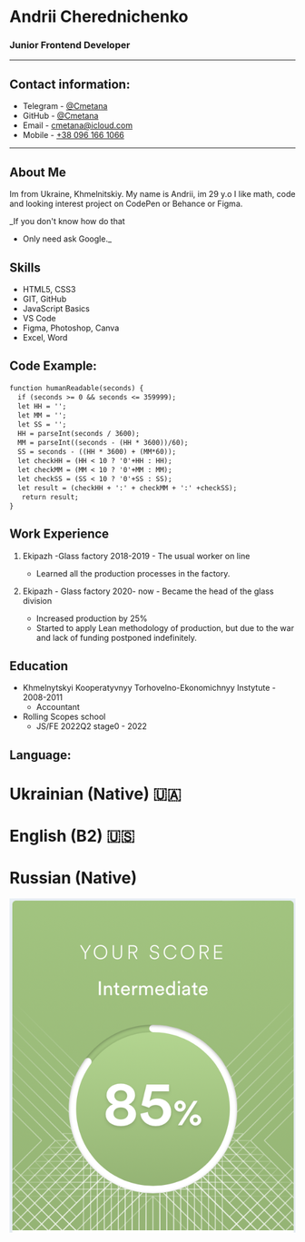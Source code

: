 # Andrii Cherednichenko
### Junior Frontend Developer
***
## Contact information:
* Telegram - [@Cmetana](https://t.me/Cmetana "https://t.me/Cmetana")
* GitHub - [@Cmetana](https://github.com/Cmetana "https://github.com/Cmetana")
* Email - [cmetana@icloud.com](mailto:cmetana@icloud.com "cmetana@icloud.com")
* Mobile - [+38 096 166 1066](tel:+380961661066 "+380961661066")
***
## About Me
Im from Ukraine, Khmelnitskiy.
My name is Andrii, im 29 y.o 
I like math, code and looking interest project on CodePen or Behance or Figma.


_If you don't know how do that 
- Only need ask Google._

## Skills
* HTML5, CSS3
* GIT, GitHub
* JavaScript Basics
* VS Code
* Figma, Photoshop, Canva
* Excel, Word

## Code Example:

```
function humanReadable(seconds) {
  if (seconds >= 0 && seconds <= 359999);
  let HH = '';
  let MM = '';
  let SS = '';
  HH = parseInt(seconds / 3600);
  MM = parseInt((seconds - (HH * 3600))/60);
  SS = seconds - ((HH * 3600) + (MM*60));
  let checkHH = (HH < 10 ? '0'+HH : HH);
  let checkMM = (MM < 10 ? '0'+MM : MM);
  let checkSS = (SS < 10 ? '0'+SS : SS);
  let result = (checkHH + ':' + checkMM + ':' +checkSS);
   return result;
}  
```
## Work Experience 
1. Ekipazh -Glass factory 2018-2019 - The usual worker on line 
    + Learned all the production processes in the factory.


2. Ekipazh - Glass factory 2020- now - Became the head of the glass division
    + Increased production by 25% 
    + Started to apply Lean methodology of production, but due to the war and lack of funding postponed indefinitely.

## Education 
* Khmelnytskyi Kooperatyvnyy Torhovelno-Ekonomichnyy Instytute  - 2008-2011
    + Accountant
* Rolling Scopes school 
    + JS/FE 2022Q2 stage0 - 2022

## Language: 
# Ukrainian (Native) 🇺🇦 
# English (B2) 🇺🇸 
# Russian (Native)


![English level](assets/img/eng_score.png "Efset")
